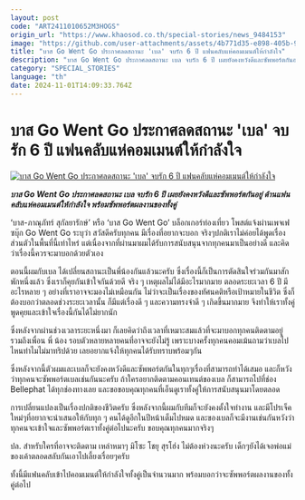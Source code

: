 ```yaml
---
layout: post
code: "ART2411010652M3HOGS"
origin_url: "https://www.khaosod.co.th/special-stories/news_9484153"
image: "https://github.com/user-attachments/assets/4b771d35-e898-405b-97b6-3c7dccf74e41"
title: "บาส Go Went Go ประกาศลดสถานะ 'เบล' จบรัก 6 ปี แฟนคลับแห่คอมเมนต์ให้กำลังใจ"
description: "บาส Go Went Go ประกาศลดสถานะ เบล จบรัก 6 ปี เผยยังคงหวังดีและซัพพอร์ตกันอยู่ ด้านแฟนคลับแห่คอมเมนต์ให้กำลังใจ พร้อมซัพพอร์ตผลงานของทั้งคู่ "
category: "SPECIAL_STORIES"
language: "th"
date: 2024-11-01T14:09:33.764Z
---
```


# บาส Go Went Go ประกาศลดสถานะ 'เบล' จบรัก 6 ปี แฟนคลับแห่คอมเมนต์ให้กำลังใจ

[![บาส Go Went Go ประกาศลดสถานะ 'เบล' จบรัก 6 ปี แฟนคลับแห่คอมเมนต์ให้กำลังใจ](https://www.khaosod.co.th/wpapp/uploads/2024/10/Go-Went-Go.jpg "บาส Go Went Go ประกาศลดสถานะ 'เบล' จบรัก 6 ปี แฟนคลับแห่คอมเมนต์ให้กำลังใจ")](https://www.khaosod.co.th/wpapp/uploads/2024/10/Go-Went-Go.jpg)

_**บาส Go Went Go ประกาศลดสถานะ เบล จบรัก 6 ปี เผยยังคงหวังดีและซัพพอร์ตกันอยู่ ด้านแฟนคลับแห่คอมเมนต์ให้กำลังใจ พร้อมซัพพอร์ตผลงานของทั้งคู่**_

‘บาส-ภาณุภัทร์ สุกัลยารักษ์’ หรือ ‘บาส Go Went Go’ บล็อกเกอร์ท่องเที่ยว โพสต์แจ้งผ่านเพจเฟซบุ๊ก Go Went Go ระบุว่า สวัสดีครับทุกคน มีเรื่องที่อยากจะบอก จริงๆปกติเราไม่ค่อยได้พูดเรื่องส่วนตัวในพื้นที่นี้เท่าไหร่ แต่เนื่องจากที่ผ่านมาผมได้รับการสนับสนุนจากทุกคนมาเป็นอย่างดี และคิดว่าเรื่องนี้ควรจะมาบอกด้วยตัวเอง

ตอนนี้ผมกับเบล ได้เปลี่ยนสถานะเป็นพี่น้องกันแล้วนะครับ ซึ่งเรื่องนี้ก็เป็นการตัดสินใจร่วมกันมาสักพักหนึ่งแล้ว ซึ่งเราก็คุยกันเข้าใจกันด้วยดี จริง ๆ เหตุผลไม่ได้มีอะไรมากมาย ตลอดระยะเวลา 6 ปี มีอะไรหลาย ๆ อย่างที่เราอาจจะมองไม่เหมือนกัน ไม่ว่าจะเป็นเรื่องของทัศนคติหรือเป้าหมายในชีวิต ซึ่งก็ต้องบอกว่าตลอดช่วงระยะเวลานั้น ก็มีแต่เรื่องดี ๆ และความทรงจำดี ๆ เกิดขึ้นมากมาย จึงทำให้เราทั้งคู่พูดคุยและเข้าใจเรื่องนี้กันได้ไม่ยากนัก

ซึ่งหลังจากผ่านช่วงเวลาระยะหนึ่งมา ก็เลยคิดว่าถึงเวลาที่เหมาะสมแล้วที่จะมาบอกทุกคนติดตามอยู่ รวมถึงเพื่อน พี่ น้อง รอบตัวหลายหลายคนที่อาจจะยังไม่รู้ เพราะบางครั้งทุกคนคอมเม้นถามว่าเบลไปไหนทำไมไม่มาทริปด้วย เลยอยากแจ้งให้ทุกคนได้รับทราบพร้อมๆกัน

ซึ่งหลังจากนี้ตัวผมและเบลก็จะยังคงหวังดีและซัพพอร์ตกันในทุกๆเรื่องที่สามารถทำได้เสมอ และก็หวังว่าทุกคนจะซัพพอร์ตเบลเช่นกันนะครับ ถ้าใครอยากติดตามคอนเทนต์ของเบล ก็สามารถไปที่ช่อง Bellephat ได้ทุกช่องทางเลย และขอขอบคุณทุกคนที่เอ็นดูเราทั้งคู่ให้การสนับสนุนมาโดยตลอด

การเปลี่ยนแปลงเป็นเรื่องปกติของชีวิตครับ ซึ่งหลังจากนี้ผมกับทีมก็จะยังคงตั้งใจทำงาน และมีโปรเจ็คใหม่ๆที่อยากจะนำเสนอให้กับทุก ๆ คนได้ดูอีกในปีหน้าเต็มไปหมด และของเบลก็จะมีงานเช่นกันหวังว่าทุกคนจะเข้าใจและซัพพอร์ตเราทั้งคู่ต่อไปนะครับ ขอบคุณทุกคนมากจริงๆ

ปล. สำหรับใครที่อาจจะติดตาม เหล่าหมาๆ มิโซะ โชยุ สุรโฮ่ง ไม่ต้องห่วงนะครับ เด็กๆยังได้เจอพ่อแม่ของเค้าตลอดสลับกันเอาไปเลี้ยงเรื่อยๆครับ

ทั้งนี้มีแฟนคลับเข้าไปคอมเมนต์ให้กำลังใจทั้งคู่เป็นจำนวนมาก พร้อมบอกว่าจะซัพพอร์ตผลงานของทั้งคู่ต่อไป

